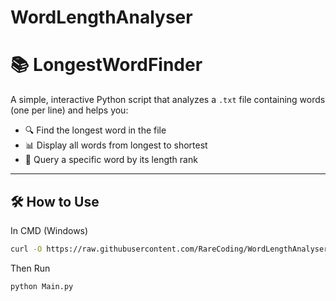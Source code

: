 # WordLengthAnalyser

# 📚 LongestWordFinder

A simple, interactive Python script that analyzes a `.txt` file containing words (one per line) and helps you:

- 🔍 Find the longest word in the file
- 📊 Display all words from longest to shortest
- 🧭 Query a specific word by its length rank

---

## 🛠️ How to Use

In CMD (Windows)
```bash
curl -O https://raw.githubusercontent.com/RareCoding/WordLengthAnalyser/main/Main.py
```

Then Run
```bash
python Main.py
```
